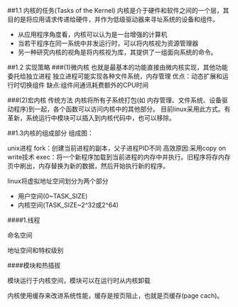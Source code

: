 ##1.1 内核的任务(Tasks of the Kernel)
内核是介于硬件和软件之间的一个层，其目的是将应用请求传递给硬件，并作为低级驱动器来寻址系统的设备和组件。

* 从应用程序角度看，内核可以认为是一台增强的计算机
* 当若干程序在同一系统中并发运行时，可以将内核视为资源管理器
* 另一种研究内核的视角是将内核视为库，其提供了一组面向系统的命令。

##1.2 实现策略
###(1)微内核
 也就是最基本的功能直接由微内核实现，其他功能委托给独立进程
 独立进程可能实现各种文件系统，内存管理
 优点：动态扩展和运行时切换组件
 缺点:组件间通讯耗费额外的CPU时间
 
###(2)宏内核
传统方法
内核将所有子系统打包(如 内存管理、文件系统、设备驱动程序)到一起，各个函数可以访问内核中的其他部分。
目前linux采用此方式。有革新，系统运行中模块可以插入到内核代码中，也可以移除。

##1.3内核的组成部分
组成图：


unix进程
fork：创建当前进程的副本，父子进程PID不同
高效原因:采用copy on write技术
exec：将一个新程序加载到当前进程的内存中并执行。旧程序将存内存页中刷出，内存替换为新的数据，然后开始执行新的程序。

linux将虚拟地址空间划分为两个部分

* 用户空间(0~TASK_SIZE)
* 内核空间(TASK_SIZE~2^32或2^64)

####1.线程

命名空间

地址空间和特权级别



####模块和热插拔

模块运行于内核空间，模块可以在运行时从内核卸载


内核使用缓存来改进系统性能，缓存是按页阻止，也就是页缓存(page cach)。



